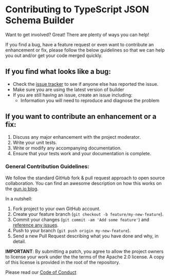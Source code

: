 # Contributing to TypeScript JSON Schema Builder

Want to get involved?
Great! There are plenty of ways you can help!

If you find a bug, have a feature request or even want to contribute an enhancement or fix, please follow the below guidelines so that we can help you out and/or get your code merged quickly.

## If you find what looks like a bug:

  * Check the [issue tracker](/justeat/ts-jsonschema-builder/issues "Issues") to see if anyone else has reported the issue.
  * Make sure you are using the latest version of builder
  * If you are still having an issue, create an issue including:
    * Information you will need to reproduce and diagnose the problem

## If you want to contribute an enhancement or a fix:

  1. Discuss any major enhancement with the project moderator.
  1. Write your unit tests.
  1. Write or modify any accompanying documentation.
  1. Ensure that your tests work and your documentation is complete.


### General Contribution Guidelines:
We follow the standard GitHub fork & pull request approach to open source collaboration.
You can find an awesome description on how this works on the [gun.io blog](https://gun.io/blog/how-to-github-fork-branch-and-pull-request/ "How to GitHub: Fork, Branch, Track, Squash and Pull Request").

In a nutshell:

  1. Fork project to your own GitHub account.
  1. Create your feature branch (`git checkout -b feature/my-new-feature`).
  1. Commit your changes (`git commit -am 'Add some feature'`) and [reference any issues](https://github.com/blog/831-issues-2-0-the-next-generation "Issues 2.0: The Next Generation").
  1. Push to your branch (`git push origin my-new-feature`).
  1. Send a new Pull Request describing what you have done and why, in detail.

**IMPORTANT**: By submitting a patch, you agree to allow the project owners to
license your work under the the terms of the Apache 2.0 license. A copy of this
license is provided in the root of the repository.

Please read our [Code of Conduct](CODE_OF_CONDUCT.md)